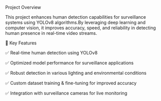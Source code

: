  Project Overview

This project enhances human detection capabilities for surveillance systems using YOLOv8 algorithms.By leveraging deep learning and computer vision, it improves accuracy, speed, and reliability in detecting human presence in real-time video streams.

🎯 Key Features

✅ Real-time human detection using YOLOv8

✅ Optimized model performance for surveillance applications

✅ Robust detection in various lighting and environmental conditions

✅ Custom dataset training & fine-tuning for improved accuracy

✅ Integration with surveillance cameras for live monitoring
